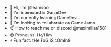 - 👋 Hi, I’m @leamooo
- 👀 I’m interested in GameDev
- 🌱 I’m currently learning GameDev...
- 💞️ I’m looking to collaborate on Game Jams
- 📫 How to reach me on discord @maximilian1581
- 😄 Pronouns: He/Him
- ⚡ Fun fact: tHe FoG iS cOmInG

<!---
leamooo/leamooo is a ✨ special ✨ repository because its `README.md` (this file) appears on your GitHub profile.
You can click the Preview link to take a look at your changes.
--->
